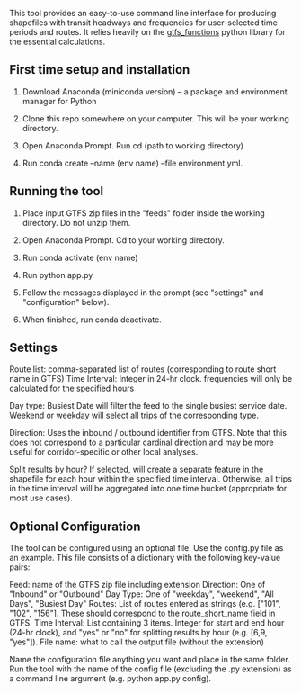 This tool provides an easy-to-use command line interface for producing shapefiles with transit headways and frequencies for user-selected time periods and routes. It relies heavily on the [gtfs_functions](https://github.com/Bondify/gtfs_functions) python library for the essential calculations. 

## First time setup and installation

1. Download Anaconda (miniconda version) – a package and environment manager for Python

2. Clone this repo somewhere on your computer. This will be your working directory.

3. Open Anaconda Prompt. Run cd (path to working directory)

4. Run conda create –name (env name) –file environment.yml.

## Running the tool

1. Place input GTFS zip files in the "feeds" folder inside the working directory. Do not unzip them.

2. Open Anaconda Prompt. Cd to your working directory.

3. Run conda activate (env name)

4. Run python app.py

5. Follow the messages displayed in the prompt (see "settings" and "configuration" below).

6. When finished, run conda deactivate.

## Settings

Route list: comma-separated list of routes (corresponding to route short name in GTFS)
Time Interval: Integer in 24-hr clock. frequencies will only be calculated for the specified hours

Day type: Busiest Date will filter the feed to the single busiest service date. Weekend or weekday will select all trips of the corresponding type.

Direction: Uses the inbound / outbound identifier from GTFS. Note that this does not correspond to a particular cardinal direction and may be more useful for corridor-specific or other local analyses. 

Split results by hour? If selected, will create a separate feature in the shapefile for each hour within the specified time interval. Otherwise, all trips in the time interval will be aggregated into one time bucket (appropriate for most use cases). 

## Optional Configuration

The tool can be configured using an optional file. Use the config.py file as an example. This file consists of a dictionary with the following key-value pairs:

Feed: name of the GTFS zip file including extension
Direction: One of "Inbound" or "Outbound"
Day Type: One of "weekday", "weekend", "All Days", "Busiest Day"
Routes: List of routes entered as strings (e.g. ["101", "102", "156"]. These should correspond to the route_short_name field in GTFS.
Time Interval: List containing 3 items. Integer for start and end hour (24-hr clock), and "yes" or "no" for splitting results by hour (e.g. [6,9, "yes"]). 
File name: what to call the output file (without the extension)

Name the configuration file anything you want and place in the same folder. Run the tool with the name of the config file (excluding the .py extension) as a command line argument (e.g. python app.py config). 
